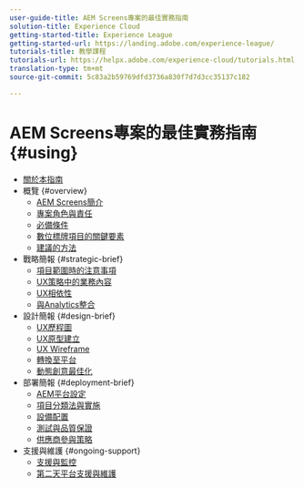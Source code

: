 ```yaml
---
user-guide-title: AEM Screens專案的最佳實務指南
solution-title: Experience Cloud
getting-started-title: Experience League
getting-started-url: https://landing.adobe.com/experience-league/
tutorials-title: 教學課程
tutorials-url: https://helpx.adobe.com/experience-cloud/tutorials.html
translation-type: tm+mt
source-git-commit: 5c83a2b59769dfd3736a830f7d7d3cc35137c182

---
```



# AEM Screens專案的最佳實務指南 {#using}

+ [關於本指南](about-guide.md)
+ 概覽 {#overview}
   + [AEM Screens簡介](introduction.md)
   + [專案角色與責任](roles-responsibilities.md)
   + [必備條件](pre-requisites.md)
   + [數位標牌項目的關鍵要素](getting-started-digital-signage.md)
   + [建議的方法](recommended-approach.md)
+ 戰略簡報 {#strategic-brief}
   + [項目範圍時的注意事項](pre-sales-considerations.md)
   + [UX策略中的業務內容](business-content-strategy.md)
   + [UX相依性](ux-dependencies.md)
   + [與Analytics整合](analytics.md)
+ 設計簡報 {#design-brief}
   + [UX歷程圖](journey-map.md)
   + [UX原型建立](prototypes.md)
   + [UX Wireframe](wireframes.md)
   + [轉換至平台](transition-platform.md)
   + [動態創意最佳化](dynamic-creative-optimizations.md)
+ 部署簡報 {#deployment-brief}
   + [AEM平台設定](aem-platform-configurations.md)
   + [項目分類法與實施](project-taxonomy-implementation.md)
   + [設備配置](device-configurations.md)
   + [測試與品質保證](testing-quality-assurance.md)
   + [供應商參與策略](vendor-engagement.md)
+ 支援與維護 {#ongoing-support}
   + [支援與監控](support-monitoring.md)
   + [第二天平台支援與維護](day-two-support-maintenance.md)
